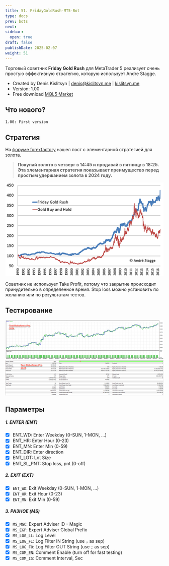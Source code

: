 ```yaml
---
title: 51. FridayGoldRush-MT5-Bot
type: docs
prev: bots
next: 
sidebar:
  open: true
draft: false
publishDate: 2025-02-07
weight: 51
---
```


Торговый советник **Friday Gold Rush** для MetaTrader 5 реализует очень простую эффективную стратегию, которую использует Andre Stagge.

* Created by Denis Kislitsyn | denis@kislitsyn.me | [kislitsyn.me](https://kislitsyn.me/personal/algo)
* Version: 1.00
* Free download [MQL5 Market](https://www.mql5.com/en/market/product/131729)

## Что нового?
```
1.00: First version
```

## Стратегия

На [форуме forexfactory](https://www.forexfactory.com/thread/1060592-ea-friday-gold-rush) нашел пост с элементарной стратегией для золота. 

> **Покупай золото в четверг в 14:45 и продавай в пятницу в 18:25. Эта элементарная стратегия показывает преимущество перед простым удержанием золота в 2024 году.**

![Friday Gold Rush vs Buy&Hold](UM001.%20EA%20vs%20BuyHold.png)

Советник не использует Take Profit, потому что закрытие происходит принудительно в определенное время. Stop loss можно установить по желанию или по результатам тестов.

## Тестирование
![Equity Graph 2024](UM002.%20Equity%202024.png)
![Backtest 2024](UM003.%20Backtest%202024.png)

## Параметры

##### 1. ENTER (ENT)
- [x] ENT_WD: Enter Weekday (0-SUN, 1-MON, ...)
- [x] ENT_HR: Enter Hour (0-23)
- [x] ENT_MN: Enter Min (0-59)
- [x] ENT_DIR: Enter direction 
- [x] ENT_LOT: Lot Size
- [x] ENT_SL_PNT: Stop loss, pnt (0-off) 

##### 2. EXIT (EXT)
- [x] `ENT_WD`: Exit Weekday (0-SUN, 1-MON, ...) 
- [x] `ENT_HR`: Exit Hour (0-23) 
- [x] `ENT_MN`: Exit Min (0-59)
   
##### 3. РАЗНОЕ (MS)
- [x] `MS_MGC`: Expert Adviser ID - Magic
- [x] `MS_EGP`: Expert Adviser Global Prefix
- [x] `MS_LOG_LL`: Log Level 
- [x] `MS_LOG_FI`: Log Filter IN String (use `;` as sep) 
- [x] `MS_LOG_FO`: Log Filter OUT String (use `;` as sep)
- [x] `MS_COM_EN`: Comment Enable (turn off for fast testing)
- [x] `MS_COM_IS`: Comment Interval, Sec
